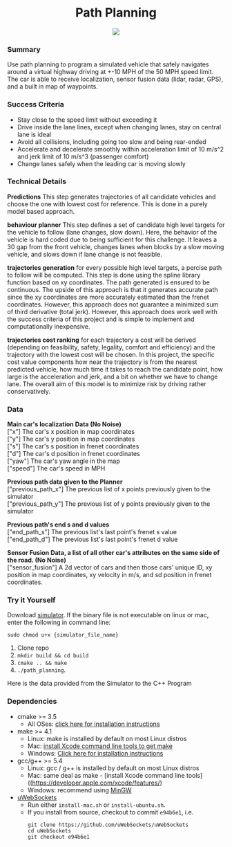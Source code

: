 <h1 align="center">Path Planning</h1>

<p align="center">
   <image src="./result.gif">
      </p>

### Summary
Use path planning to program a simulated vehicle that safely navigates around a virtual highway driving at +-10 MPH of the 50 MPH speed limit. The car is able to receive localization, sensor fusion data (lidar, radar, GPS), and a built in map of waypoints. 

### Success Criteria
- Stay close to the speed limit without exceeding it
- Drive inside the lane lines, except when changing lanes, stay on central lane is ideal
- Avoid all collisions, including going too slow and being rear-ended
- Accelerate and decelerate smoothly within acceleration limit of 10 m/s^2 and jerk limit of 10 m/s^3 (passenger comfort)
- Change lanes safely when the leading car is moving slowly

### Technical Details

**Predictions**
This step generates trajectories of all candidate vehicles and choose the one with lowest cost for reference. This is done in a purely model based approach.

**behaviour planner**
This step defines a set of candidate high level targets for the vehicle to follow (lane changes, slow down). Here, the behavior of the vehicle is hard coded due to being sufficient for this challenge. It leaves a 30 gap from the front vehicle, changes lanes when blocks by a slow moving vehicle, and slows down if lane change is not feasible.

**trajectories generation**
for every possible high level targets, a percise path to follow will be computed. This step is done using the spline library function based on xy coordinates. The path generated is ensured to be continuous. The upside of this approach is that it generates accurate path since the xy coordinates are more accurately estimated than the frenet coordinates. However, this approach does not guarantee a minimized sum of third derivative (total jerk). However, this approach does work well with the success criteria of this project and is simple to implement and computationally inexpensive.

**trajectories cost ranking**
for each trajectory a cost will be derived (depending on feasibility, safety, legality, comfort and efficiency) and the trajectory with the lowest cost will be chosen. In this project, the specific cost value components how near the trajectory is from the nearest predicted vehicle, how much time it takes to reach the candidate point, how large is the acceleration and jerk, and a bit on whether we have to change lane. The overall aim of this model is to minimize risk by driving rather conservatively.

### Data

**Main car's localization Data (No Noise)**\
["x"] The car's x position in map coordinates\
["y"] The car's y position in map coordinates\
["s"] The car's s position in frenet coordinates\
["d"] The car's d position in frenet coordinates\
["yaw"] The car's yaw angle in the map\
["speed"] The car's speed in MPH

**Previous path data given to the Planner**\
["previous_path_x"] The previous list of x points previously given to the simulator\
["previous_path_y"] The previous list of y points previously given to the simulator

**Previous path's end s and d values**\
["end_path_s"] The previous list's last point's frenet s value\
["end_path_d"] The previous list's last point's frenet d value

**Sensor Fusion Data, a list of all other car's attributes on the same side of the road. (No Noise)**\
["sensor_fusion"] A 2d vector of cars and then those cars' unique ID, xy position in map coordinates, xy velocity in m/s, and sd position in frenet coordinates. 

### Try it Yourself

Download [simulator](https://github.com/udacity/self-driving-car-sim/releases/tag/T3_v1.2). If the binary file is not executable on linux or mac, enter the following in command line:
```shell
sudo chmod u+x {simulator_file_name}
```

1. Clone repo
2. `mkdir build && cd build`
3. `cmake .. && make`
4. `./path_planning`.

Here is the data provided from the Simulator to the C++ Program

### Dependencies

* cmake >= 3.5
  * All OSes: [click here for installation instructions](https://cmake.org/install/)
* make >= 4.1
  * Linux: make is installed by default on most Linux distros
  * Mac: [install Xcode command line tools to get make](https://developer.apple.com/xcode/features/)
  * Windows: [Click here for installation instructions](http://gnuwin32.sourceforge.net/packages/make.htm)
* gcc/g++ >= 5.4
  * Linux: gcc / g++ is installed by default on most Linux distros
  * Mac: same deal as make - [install Xcode command line tools]((https://developer.apple.com/xcode/features/)
  * Windows: recommend using [MinGW](http://www.mingw.org/)
* [uWebSockets](https://github.com/uWebSockets/uWebSockets)
  * Run either `install-mac.sh` or `install-ubuntu.sh`.
  * If you install from source, checkout to commit `e94b6e1`, i.e.
    ```
    git clone https://github.com/uWebSockets/uWebSockets 
    cd uWebSockets
    git checkout e94b6e1
    ```

